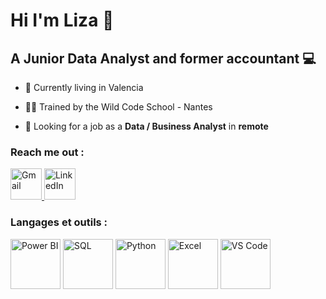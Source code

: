 # Hi I'm Liza 👋
                
## A Junior Data Analyst and former accountant 💻

- 📍  Currently living in Valencia 

- 🐱‍👤 Trained by the Wild Code School - Nantes

- 🤝 Looking for a job as a **Data / Business Analyst** in **remote**

### Reach me out :

<a href="mailto:fontaineliza@gmail.com">
  <img src="https://github.com/LizaFontaine/Liza/assets/161335258/ad332583-bb1b-40e6-b3d1-1dd25c0662b0" alt="Gmail" width="50" height="50">
</a>

<a href="https://https://www.linkedin.com/in/liza-fontaine/">
  <img src="https://github.com/LizaFontaine/Liza/assets/161335258/8de4b628-bc18-4d8b-b1bb-28712678991d" alt="LinkedIn" width="50" height="50">
</a>

### Langages et outils : 

<img src="https://github.com/LizaFontaine/Liza/assets/161335258/e0badcfb-159e-4de6-a1b2-f4cdb6ccdff9" alt="Power BI" width="80" height="80">
<img src="https://github.com/LizaFontaine/Liza/assets/161335258/07393a8f-539c-40af-be00-b345fb5e674d" alt="SQL" width="80" height="80">
<img src="https://github.com/LizaFontaine/Liza/assets/161335258/0f627481-e15f-4f36-a187-716ac342347d" alt="Python" width="80" height="80">
<img src="https://github.com/LizaFontaine/Liza/assets/161335258/a78d9fd9-6efb-4bb8-b76a-7b5c61ec87fb" alt="Excel" width="80" height="80">
<img src="https://github.com/LizaFontaine/Liza/assets/161335258/3c733ff7-ed2c-424e-b04d-eafec1ca5c2a" alt="VS Code" width="80" height="80">

